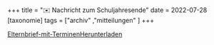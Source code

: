 +++
title = "✉️ Nachricht zum Schuljahresende"
date = 2022-07-28
[taxonomie]
tags = ["archiv" ,"mitteilungen" ]
+++

[Elternbrief-mit-Terminen](https://volksschule-partenkirchen.de/wp-content/uploads/Elternbrief-mit-Terminen.pdf)[Herunterladen](https://volksschule-partenkirchen.de/wp-content/uploads/Elternbrief-mit-Terminen.pdf)
